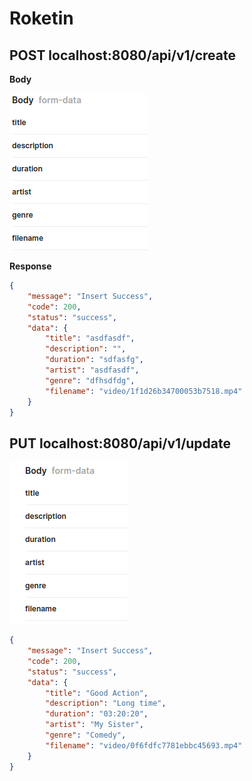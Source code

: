 # Roketin

## POST localhost:8080/api/v1/create
**Body**

![](doc/create.png)

**Response** 
```json
{
    "message": "Insert Success",
    "code": 200,
    "status": "success",
    "data": {
        "title": "asdfasdf",
        "description": "",
        "duration": "sdfasfg",
        "artist": "asdfasdf",
        "genre": "dfhsdfdg",
        "filename": "video/1f1d26b34700053b7518.mp4"
    }
}
```

## PUT localhost:8080/api/v1/update
![](doc/update.png)

```json
{
    "message": "Insert Success",
    "code": 200,
    "status": "success",
    "data": {
        "title": "Good Action",
        "description": "Long time",
        "duration": "03:20:20",
        "artist": "My Sister",
        "genre": "Comedy",
        "filename": "video/0f6fdfc7781ebbc45693.mp4"
    }
}
```